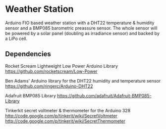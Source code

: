 # Weather Station

Arduino FIO based weather station with a DHT22 temperature & humidity sensor and a BMP085 barometric preassure sensor.
The whole sensor will be powered by a solar panel (doubling as irradiance sensor) and backed by a LiPo cell.

## Dependencies

Rocket Scream Lightweight Low Power Arduino Library
https://github.com/rocketscream/Low-Power

Ben Adams' Arduino library for the DHT22 humidity and temperature sensor
https://github.com/ringerc/Arduino-DHT22

Adafruit BMP085 Library
https://github.com/adafruit/Adafruit-BMP085-Library

Tinkerkit secret voltmeter & thermometer for the Arduino 328
http://code.google.com/p/tinkerit/wiki/SecretVoltmeter
http://code.google.com/p/tinkerit/wiki/SecretThermometer
